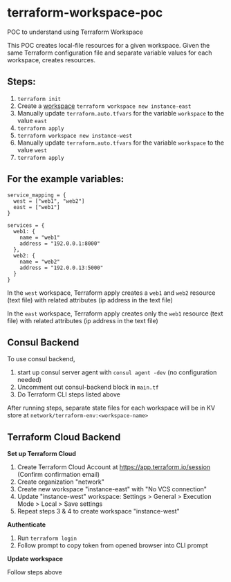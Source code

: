 # terraform-workspace-poc
POC to understand using Terraform Workspace

This POC creates local-file resources for a given workspace. Given the same Terraform configuration file and separate variable values for each workspace, creates resources.

## Steps:
1. `terraform init`
2. Create a [workspace](https://www.terraform.io/docs/commands/workspace/new.html) `terraform workspace new instance-east`
3. Manually update `terraform.auto.tfvars` for the variable `workspace` to the value `east`
4. `terraform apply`
2. `terraform workspace new instance-west`
3. Manually update `terraform.auto.tfvars` for the variable `workspace` to the value `west`
4. `terraform apply`



## For the example variables:
```
service_mapping = {
  west = ["web1", "web2"]
  east = ["web1"]
}

services = {
  web1: {
    name = "web1"
    address = "192.0.0.1:8000"
  },
  web2: {
    name = "web2"
    address = "192.0.0.13:5000"
  }
}
```
In the `west` workspace, Terraform apply creates a `web1` and `web2` resource (text file) with related attributes (ip address in the text file)

In the `east` workspace, Terraform apply creates only the `web1` resource (text file) with related attributes (ip address in the text file)

## Consul Backend

To use consul backend,
1. start up consul server agent with `consul agent -dev` (no configuration needed)
2. Uncomment out consul-backend block in `main.tf`
3. Do Terraform CLI steps listed above

After running steps, separate state files for each workspace will be in KV store at `network/terraform-env:<workspace-name>`

## Terraform Cloud Backend

**Set up Terraform Cloud**
1. Create Terraform Cloud Account at https://app.terraform.io/session (Confirm confirmation email)
2. Create organization "network"
3. Create new workspace "instance-east" with "No VCS connection"
4. Update "instance-west" workspace: Settings > General > Execution Mode > Local > Save settings
5. Repeat steps 3 & 4 to create workspace "instance-west"

**Authenticate**
1. Run `terraform login`
2. Follow prompt to copy token from opened browser into CLI prompt

**Update workspace**

Follow steps above